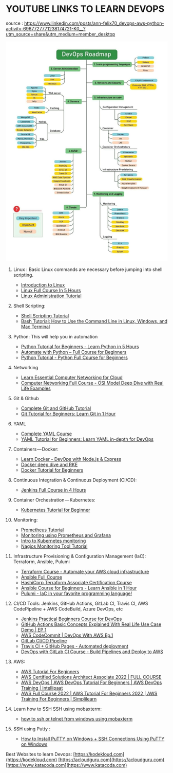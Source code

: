 # YOUTUBE LINKS TO LEARN DEVOPS

source : https://www.linkedin.com/posts/ann-felix70_devops-aws-python-activity-6967727771238174721-K0__?utm_source=share&utm_medium=member_desktop

![DevOps Roadmap](./1660716181556.jpg)

1. Linux :
   Basic Linux commands are necessary before jumping into shell scripting.

   - [Introduction to Linux](https://www.edx.org/course/introduction-to-linux)
   - [Linux Full Course In 5 Hours](https://www.youtube.com/watch?v=Wgi-OfbP2Gw)
   - [Linux Administration Tutorial](https://www.youtube.com/watch?v=aaEoyVIowk8)

2. Shell Scripting:

   - [Shell Scripting Tutorial](https://www.youtube.com/watch?v=GtovwKDemnI)
   - [Bash Tutorial: How to Use the Command Line in Linux, Windows, and Mac Terminal](https://www.youtube.com/watch?v=BFMyUgF6I8Y)

3. Python: This will help you in automation

   - [Python Tutorial for Beginners - Learn Python in 5 Hours](https://www.youtube.com/watch?v=t8pPdKYpowI)
   - [Automate with Python – Full Course for Beginners](https://www.youtube.com/watch?v=PXMJ6FS7llk)
   - [Python Tutorial - Python Full Course for Beginners](https://www.youtube.com/watch?v=_uQrJ0TkZlc)

4. Networking

   - [Learn Essential Computer Networking for Cloud](https://www.youtube.com/watch?v=BF9vXJ9sDAs)
   - [Computer Networking Full Course - OSI Model Deep Dive with Real Life Examples](https://www.youtube.com/watch?v=IPvYjXCsTg8)

5. Git & Github

   - [Complete Git and GitHub Tutorial](https://www.youtube.com/watch?v=apGV9Kg7ics)
   - [Git Tutorial for Beginners: Learn Git in 1 Hour](https://www.youtube.com/watch?v=8JJ101D3knE)

6. YAML

   - [Complete YAML Course](https://www.youtube.com/watch?v=IA90BTozdow&feature=youtu.be)
   - [YAML Tutorial for Beginners: Learn YAML in-depth for DevOps](https://www.youtube.com/watch?v=GOk4IoYhM9U)

7. Containers — Docker:

   - [Learn Docker - DevOps with Node.js & Express](https://www.youtube.com/watch?v=9zUHg7xjIqQ)
   - [Docker deep dive and RKE](https://www.youtube.com/watch?v=GwXLNAcHk-k)
   - [Docker Tutorial for Beginners](https://www.youtube.com/watch?v=pTFZFxd4hOI)

8. Continuous Integration & Continuous Deployment (CI/CD):

   - [Jenkins Full Course in 4 Hours](https://www.youtube.com/watch?v=3a8KsB5wJDE)

9. Container Orchestration — Kubernetes:

   - [Kubernetes Tutorial for Beginner](https://www.youtube.com/watch?v=X48VuDVv0do)

10. Monitoring:

    - [Prometheus Tutorial](https://www.youtube.com/watch?v=7gW5pSM6dlU)
    - [Monitoring using Prometheus and Grafana](https://www.youtube.com/watch?v=cF2P9d7rBlg)
    - [Intro to Kubernetes monitoring](https://www.youtube.com/watch?v=B5UY-qeW96I)
    - [Nagios Monitoring Tool Tutorial](https://www.youtube.com/watch?v=s9xCXZNVpac)

11. Infrastructure Provisioning & Configuration Management (IaC): Terraform, Ansible, Pulumi

    - [Terraform Course - Automate your AWS cloud infrastructure](https://www.youtube.com/watch?v=SLB_c_ayRMo)
    - [Ansible Full Course](https://www.youtube.com/watch?v=9Ua2b06oAr4)
    - [HashiCorp Terraform Associate Certification Course](https://www.youtube.com/watch?v=V4waklkBC38)
    - [Ansible Course for Beginners - Learn Ansible in 1 Hour](https://www.youtube.com/watch?v=s4cXrNEDYiw)
    - [Pulumi - IaC in your favorite programming language!](https://www.youtube.com/watch?v=vIjeiDcsR3Q)

12. CI/CD Tools: Jenkins, GitHub Actions, GitLab CI, Travis CI, AWS CodePipeline + AWS CodeBuild, Azure DevOps, etc

    - [Jenkins Practical Beginners Course for DevOps](https://www.youtube.com/watch?v=wHtIWvb5nzo&list=PL7kXAf0BmEquRcpI2M2mSaqOD84w2XVhF)
    - [GitHub Actions Basic Concepts Explained With Real Life Use Case Demo | EP 1](https://www.youtube.com/watch?v=sdl0eovbmyE)
    - [AWS CodeCommit | DevOps With AWS Ep.1](https://www.youtube.com/watch?v=0649R_Fk9_E&list=PL7kXAf0BmEqura2P3brCGE4pIfeSh-kgw)
    - [GitLab CI/CD Pipeline](https://www.youtube.com/watch?v=HSV-Kky9N5E)
    - [Travis CI + GitHub Pages - Automated deployment](https://www.youtube.com/watch?v=BFpSD2eoXUk)
    - [DevOps with GitLab CI Course - Build Pipelines and Deploy to AWS](https://www.youtube.com/watch?v=PGyhBwLyK2U)

13. AWS:

    - [AWS Tutorial For Beginners](https://www.youtube.com/watch?v=k1RI5locZE4)
    - [AWS Certified Solutions Architect Associate 2022 | FULL COURSE](https://www.youtube.com/watch?v=BRuvq59miIo)
    - [AWS DevOps | AWS DevOps Tutorial For Beginners | AWS DevOps Training | Intellipaat](https://www.youtube.com/watch?v=cI16T7GOPwM)
    - [AWS Full Course 2022 | AWS Tutorial For Beginners 2022 | AWS Training For Beginners | Simplilearn](https://www.youtube.com/watch?v=ZB5ONbD_SMY)

14. Learn how to SSH
    SSH using mobaxterm:

    - [how to ssh or telnet from windows using mobaxterm](https://www.youtube.com/watch?v=Diq9-b239vo)

15. SSH using Putty :

    - [How to Install PuTTY on Windows + SSH Connections Using PuTTY on Windows](https://www.youtube.com/watch?v=umFEuHWJW3w)

Best Websites to learn Devops:
[https://kodekloud.com](https://kodekloud.com)
[https://acloudguru.com](https://acloudguru.com)
[https://www.katacoda.com](https://www.katacoda.com)
